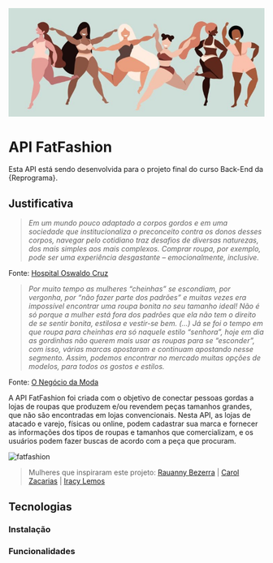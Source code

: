 ![fatfashion](/images/love-your-body.jpg)

# API FatFashion

Esta API está sendo desenvolvida para o projeto final do curso Back-End da {Reprograma}. 

## Justificativa

>*Em um mundo pouco adaptado a corpos gordos e em uma sociedade que institucionaliza o preconceito contra os donos desses corpos, navegar pelo cotidiano traz desafios de diversas naturezas, dos mais simples aos mais complexos. Comprar roupa, por exemplo, pode ser uma experiência desgastante – emocionalmente, inclusive.*

Fonte: [Hospital Oswaldo Cruz](https://www.hospitaloswaldocruz.org.br/imprensa/noticias/precisamos-falar-de-gordofobia)

>*Por muito tempo as mulheres “cheinhas” se escondiam, por vergonha, por “não fazer parte dos padrões” e muitas vezes era impossível encontrar uma roupa bonita no seu tamanho ideal! Não é só porque a mulher está fora dos padrões que ela não tem o direito de se sentir bonita, estilosa e vestir-se bem. (...)
>Já se foi o tempo em que roupa para cheinhas era só naquele estilo “senhora”, hoje em dia as gordinhas não querem mais usar as roupas para se “esconder”, com isso, várias marcas apostaram e continuam apostando nesse segmento. Assim, podemos encontrar no mercado muitas opções de modelos, para todos os gostos e estilos.*

Fonte: [O Negócio da Moda](https://ondm.com.br/2018/07/a-moda-plus-size-ganha-forca-no-brasil-e-supera-padroes-de-beleza-do-mercado/)

A API FatFashion foi criada com o objetivo de conectar pessoas gordas a lojas de roupas que produzem e/ou revendem peças tamanhos grandes, que não são encontradas em lojas convencionais. Nesta API, as lojas de atacado e varejo, físicas ou online, podem cadastrar sua marca e fornecer as informações dos tipos de roupas e tamanhos que comercializam, e os usuários podem fazer buscas de acordo com a peça que procuram.

![fatfashion](/images/musas.png)
> Mulheres que inspiraram este projeto: [Rauanny Bezerra](https://www.instagram.com/rauannybezerra/) | [Carol Zacarias](https://www.instagram.com/carolzacaa/) | [Iracy Lemos](https://www.instagram.com/tamanho50/)

## Tecnologias

### Instalação

### Funcionalidades
